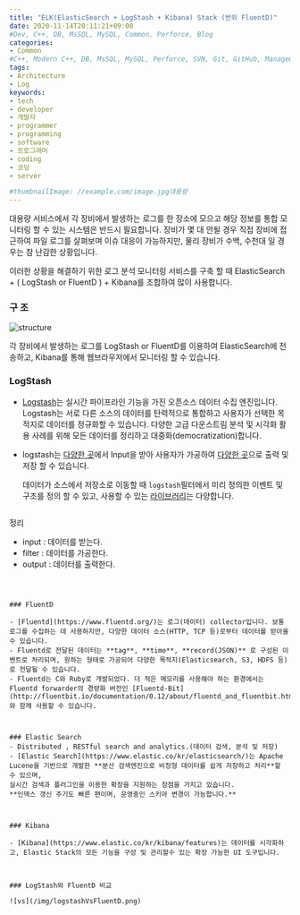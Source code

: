 ```yaml
---
title: "ELK(ElasticSearch + LogStash + Kibana) Stack (번외 FluentD)"
date: 2020-11-14T20:11:21+09:00
#Dev, C++, DB, MsSQL, MySQL, Common, Perforce, Blog
categories:
- Common
#C++, Modern C++, DB, MsSQL, MySQL, Perforce, SVN, Git, GitHub, Management, Blog, Hugo
tags:
- Architecture
- Log
keywords:
- tech
- developer
- 개발자
- programmer
- programming
- software
- 프로그래머
- coding
- 코딩
- server

#thumbnailImage: //example.com/image.jpg대용량
---
```


대용량 서비스에서 각 장비에서 발생하는 로그를 한 장소에 모으고 해당 정보를 통합 모니터링 할 수 있는 시스템은 반드시 필요합니다.
장비가 몇 대 안될 경우 직접 장비에 접근하여 파일 로그를 살펴보며 이슈 대응이 가능하지만, 물리 장비가 수백, 수천대 일 경우는 참 난감한 상황입니다.

이러한 상황을 해결하기 위한 로그 분석 모니터링 서비스를 구축 할 때 ElasticSearch + ( LogStash or FluentD ) + Kibana를 조합하여 많이 사용합니다.

<!--more-->

### 구 조

![structure](/img/logSystem.png)

각 장비에서 발생하는 로그를 LogStash or FluentD를 이용하여 ElasticSearch에 전송하고, Kibana를 통해 웹브라우저에서 모니터링 할 수 있습니다.



### LogStash

- [Logstash](https://www.elastic.co/kr/logstash)는 실시간 파이프라인 기능을 가진 오픈소스 데이터 수집 엔진입니다. Logstash는 서로 다른 소스의 데이터를 탄력적으로 통합하고 사용자가 선택한 목적지로 데이터를 정규화할 수 있습니다. 다양한 고급 다운스트림 분석 및 시각화 활용 사례를 위해 모든 데이터를 정리하고 대중화(democratization)합니다.

- logstash는 [다양한 곳](https://www.elastic.co/guide/en/logstash/current/input-plugins.html)에서 Input을 받아 사용자가 가공하여 [다양한 곳](https://www.elastic.co/guide/en/logstash/current/output-plugins.html)으로 출력 및 저장 할 수 있습니다.

  데이터가 소스에서 저장소로 이동할 때 `logstash`필터에서 미리 정의한 이벤트 및 구조를 정의 할 수 있고, 사용할 수 있는 [라이브러리](https://www.elastic.co/guide/en/logstash/current/filter-plugins.html)는 다양합니다.

  ```
정리
  - input : 데이터를 받는다.
  - filter : 데이터를 가공한다.
  - output : 데이터를 출력한다.
  ```



### FluentD

- [Fluentd](https://www.fluentd.org/)는 로그(데이터) collector입니다. 보통 로그를 수집하는 데 사용하지만, 다양한 데이터 소스(HTTP, TCP 등)로부터 데이터를 받아올 수 있습니다.
- Fluentd로 전달된 데이터는 **tag**, **time**, **record(JSON)** 로 구성된 이벤트로 처리되며, 원하는 형태로 가공되어 다양한 목적지(Elasticsearch, S3, HDFS 등)로 전달될 수 있습니다.
- Fluentd는 C와 Ruby로 개발되었다. 더 적은 메모리를 사용해야 하는 환경에서는 Fluentd forwarder의 경량화 버전인 [Fluentd-Bit](http://fluentbit.io/documentation/0.12/about/fluentd_and_fluentbit.html) 와 함께 사용할 수 있습니다.



### Elastic Search
- Distributed , RESTful search and analytics.(데이터 검색, 분석 및 저장)
- [Elastic Search](https://www.elastic.co/kr/elasticsearch/)는 Apache Lucene을 기반으로 개발한 **분산 검색엔진으로 비정형 데이터를 쉽게 저장하고 처리**할 수 있으며,
  실시간 검색과 플러그인을 이용한 확장을 지원하는 장점을 가지고 있습니다.
  **인덱스 갱신 주기도 빠른 편이며, 운영중인 스키마 변경이 가능합니다.**



### Kibana

- [Kibana](https://www.elastic.co/kr/kibana/features)는 데이터를 시각화하고, Elastic Stack의 모든 기능을 구성 및 관리할수 있는 확장 가능한 UI 도구입니다.



### LogStash와 FluentD 비교

![vs](/img/logstashVsFluentD.png)